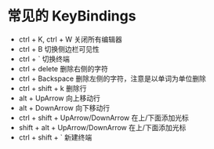 # 常见的 KeyBindings

+ ctrl + K, ctrl + W 关闭所有编辑器
+ ctrl + B 切换侧边栏可见性
+ ctrl + \` 切换终端
+ ctrl + delete 删除右侧的字符
+ ctrl + Backspace 删除左侧的字符，注意是以单词为单位删除
+ ctrl + shift + k 删除行
+ alt + UpArrow 向上移动行
+ alt + DownArrow 向下移动行
+ ctrl + shift + UpArrow/DownArrow 在上/下面添加光标
+ shift + alt + UpArrow/DownArrow 在上/下面添加光标
+ ctrl + shift + \` 新建终端